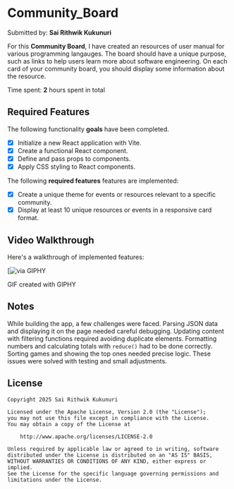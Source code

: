 # Community_Board
Submitted by: **Sai Rithwik Kukunuri**

For this **Community Board**, I have created an resources of user manual for various programming langauges. The board should have a unique purpose, such as links to help users learn more about software engineering. On each card of your community board, you should display some information about the resource.

Time spent: **2** hours spent in total

## Required Features

The following functionality **goals** have been completed.

- [x] Initialize a new React application with Vite.
- [x] Create a functional React component.
- [x] Define and pass props to components.
- [x] Apply CSS styling to React components.

The following **required features** features are implemented:

- [x] Create a unique theme for events or resources relevant to a specific community.
- [x] Display at least 10 unique resources or events in a responsive card format.

## Video Walkthrough

Here's a walkthrough of implemented features:

[![via GIPHY](https://media3.giphy.com/media/v1.Y2lkPTc5MGI3NjExYm91MHNoY20zeWQ5eWw3YWV1eDVpd2EwNmxieHlncmd4ODBtM3o4aiZlcD12MV9pbnRlcm5hbF9naWZfYnlfaWQmY3Q9Zw/9cMUUYFQRw7Xx9cwkL/giphy.gif)

GIF created with GIPHY


## Notes

While building the app, a few challenges were faced. Parsing JSON data and displaying it on the page needed careful debugging. Updating content with filtering functions required avoiding duplicate elements. Formatting numbers and calculating totals with `reduce()` had to be done correctly. Sorting games and showing the top ones needed precise logic. These issues were solved with testing and small adjustments.

## License

    Copyright 2025 Sai Rithwik Kukunuri

    Licensed under the Apache License, Version 2.0 (the "License");
    you may not use this file except in compliance with the License.
    You may obtain a copy of the License at

        http://www.apache.org/licenses/LICENSE-2.0

    Unless required by applicable law or agreed to in writing, software
    distributed under the License is distributed on an "AS IS" BASIS,
    WITHOUT WARRANTIES OR CONDITIONS OF ANY KIND, either express or implied.
    See the License for the specific language governing permissions and
    limitations under the License.
